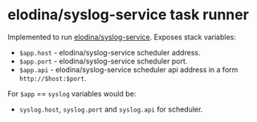 elodina/syslog-service task runner
======================================

Implemented to run [elodina/syslog-service](https://github.com/elodina/syslog-service).
Exposes stack variables:

- `$app.host` - elodina/syslog-service scheduler address.
- `$app.port` - elodina/syslog-service scheduler port.
- `$app.api` - elodina/syslog-service scheduler api address in a form `http://$host:$port`.

For `$app` == `syslog` variables would be:
-  `syslog.host`, `syslog.port` and `syslog.api` for scheduler.